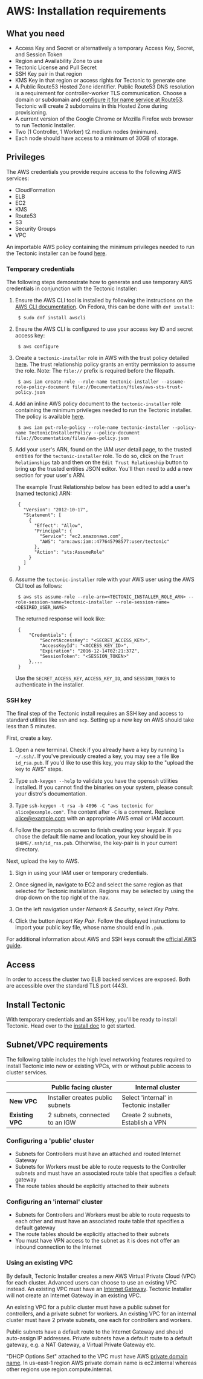 # AWS: Installation requirements

## What you need

- Access Key and Secret or alternatively a temporary Access Key, Secret, and Session Token
- Region and Availability Zone to use
- Tectonic License and Pull Secret
- SSH Key pair in that region
- KMS Key in that region or access rights for Tectonic to generate one
- A Public Route53 Hosted Zone identifier. Public Route53 DNS resolution is a requirement for controller-worker TLS communication. Choose a domain or subdomain and [configure it for name service at Route53][aws-r53-doc]. Tectonic will create 2 subdomains in this Hosted Zone during provisioning.
- A current version of the Google Chrome or Mozilla Firefox web browser to run Tectonic Installer.
- Two (1 Controller, 1 Worker) t2.medium nodes (minimum).
- Each node should have access to a minimum of 30GB of storage.

## Privileges

The AWS credentials you provide require access to the following AWS services:

- CloudFormation
- ELB
- EC2
- KMS
- Route53
- S3
- Security Groups
- VPC

An importable AWS policy containing the minimum privileges needed to run the Tectonic installer can be found [here][tectonic-installer-aws-policy].

### Temporary credentials

The following steps demonstrate how to generate and use temporary AWS credentials in conjunction with the Tectonic Installer:

1. Ensure the AWS CLI tool is installed by following the instructions on the [AWS CLI documentation][aws-cli-doc]. On Fedora, this can be done with `dnf install`:

        $ sudo dnf install awscli

2. Ensure the AWS CLI is configured to use your access key ID and secret access key:

        $ aws configure

3. Create a `tectonic-installer` role in AWS with the trust policy detailed [here][aws-trust-policy]. The trust relationship policy grants an entity permission to assume the role.
        Note: The `file://` prefix is required before the filepath.

        $ aws iam create-role --role-name tectonic-installer --assume-role-policy-document file://Documentation/files/aws-sts-trust-policy.json

4. Add an inline AWS policy document to the `tectonic-installer` role containing the minimum privileges needed to run the Tectonic installer. The policy is available [here][tectonic-installer-aws-policy].

        $ aws iam put-role-policy --role-name tectonic-installer --policy-name TectonicInstallerPolicy --policy-document file://Documentation/files/aws-policy.json

5. Add your user's ARN, found on the IAM user detail page, to the trusted entities for the `tectonic-installer` role. To do so, click on the `Trust Relationships` tab and then on the `Edit Trust Relationship` button to bring up the trusted entities JSON editor. You'll then need to add a new section for your user's ARN.

   The example Trust Relationship below has been edited to add a user's (named tectonic) ARN:

        {
          "Version": "2012-10-17",
          "Statement": [
            {
              "Effect": "Allow",
              "Principal": {
                "Service": "ec2.amazonaws.com",
                "AWS": "arn:aws:iam::477645798577:user/tectonic"
              },
              "Action": "sts:AssumeRole"
            }
          ]
        }

6. Assume the `tectonic-installer` role with your AWS user using the AWS CLI tool as follows:

        $ aws sts assume-role --role-arn=<TECTONIC_INSTALLER_ROLE_ARN> --role-session-name=tectonic-installer --role-session-name=<DESIRED_USER_NAME>

   The returned response will look like:

        {
            "Credentials": {
                "SecretAccessKey": "<SECRET_ACCESS_KEY>",
                "AccessKeyId": "<ACCESS_KEY_ID>",
                "Expiration": "2016-12-14T02:21:37Z",
                "SessionToken": "<SESSION_TOKEN>"
            },...
        }

   Use the `SECRET_ACCESS_KEY`, `ACCESS_KEY_ID`, and `SESSION_TOKEN` to authenticate in the installer.

### SSH key

The final step of the Tectonic install requires an SSH key and access to standard utilities like `ssh` and `scp`. Setting up a new key on AWS should take less than 5 minutes.

First, create a key.

1. Open a new terminal. Check if you already have a key by running `ls ~/.ssh/`. If you've previously created a key, you may see a file like `id_rsa.pub`. If you'd like to use this key, you may skip to the "upload the key to AWS" steps.

2. Type `ssh-keygen --help` to validate you have the openssh utilities installed. If you cannot find the binaries on your system, please consult your distro's documentation.

3. Type `ssh-keygen -t rsa -b 4096 -C "aws tectonic for alice@example.com"`. The content after `-C` is a comment. Replace alice@example.com with an appropriate AWS email or IAM account.

4. Follow the prompts on screen to finish creating your keypair. If you chose the default file name and location, your key should be in `$HOME/.ssh/id_rsa.pub`. Otherwise, the key-pair is in your current directory.

Next, upload the key to AWS.

1. Sign in using your IAM user or temporary credentials.

2. Once signed in, navigate to EC2 and select the same region as that selected for Tectonic installation. Regions may be selected by using the drop down on the top right of the nav.

3. On the left navigation under *Network &amp; Security*, select *Key Pairs*.

4. Click the button *Import Key Pair*. Follow the displayed instructions to import your public key file, whose name should end in `.pub`.

For additional information about AWS and SSH keys consult the [official AWS guide][aws-ssh-key-doc].

## Access

In order to access the cluster two ELB backed services are exposed. Both are accessible over the standard TLS port (443).

## Install Tectonic

With temporary credentials and an SSH key, you'll be ready to install Tectonic. Head over to the [install doc][install-aws] to get started.

## Subnet/VPC requirements

The following table includes the high level networking features required to install Tectonic into new or existing VPCs, with or without public access to cluster services.

|                  | **Public facing cluster**          | **Internal cluster**                         |
-------------------|------------------------------------|----------------------------------------------|
| **New VPC**      | Installer creates public subnets | Select 'internal' in Tectonic installer      |
| **Existing VPC** | 2 subnets, connected to an IGW | Create 2 subnets, Establish a VPN |

### Configuring a 'public' cluster

- Subnets for Controllers must have an attached and routed Internet Gateway
- Subnets for Workers must be able to route requests to the Controller subnets and must have an associated route table that specifies a default gateway
- The route tables should be explicitly attached to their subnets

### Configuring an 'internal' cluster

- Subnets for Controllers and Workers must be able to route requests to each other and must have an associated route table that specifies a default gateway
- The route tables should be explicitly attached to their subnets
- You must have VPN access to the subnet as it is does not offer an inbound connection to the Internet

### Using an existing VPC

By default, Tectonic Installer creates a new AWS Virtual Private Cloud (VPC) for each cluster. Advanced users can choose to use an existing VPC instead. An existing VPC must have an [Internet Gateway][aws-vpc-inet-gateway]. Tectonic Installer will not create an Internet Gateway in an existing VPC.

An existing VPC for a public cluster must have a public subnet for controllers, and a private subnet for workers. An existing VPC for an internal cluster must have 2 private subnets, one each for controllers and workers.

Public subnets have a default route to the Internet Gateway and should auto-assign IP addresses. Private subnets have a default route to a default gateway, e.g. a NAT Gateway, a Virtual Private Gateway etc.

"DHCP Options Set" attached to the VPC must have AWS [private domain name][aws-vpc-dns-hostnames]. In us-east-1 region AWS private domain name is ec2.internal whereas other regions use region.compute.internal. 

[aws-cli-doc]: http://docs.aws.amazon.com/cli/latest/userguide/installing.html
[aws-dependson-doc]: https://docs.aws.amazon.com/AWSCloudFormation/latest/UserGuide/aws-attribute-dependson.html
[aws-r53-doc]: https://docs.aws.amazon.com/Route53/latest/DeveloperGuide/creating-migrating.html
[aws-ssh-key-doc]: http://docs.aws.amazon.com/AWSEC2/latest/UserGuide/get-set-up-for-amazon-ec2.html
[aws-trust-policy]: ../../files/aws-sts-trust-policy.json
[aws-vpc-inet-gateway]: https://docs.aws.amazon.com/AmazonVPC/latest/UserGuide/VPC_Internet_Gateway.html
[install-aws]: index.md
[tectonic-installer-aws-policy]: ../../files/aws-policy.json
[aws-vpc-dns-hostnames]: http://docs.aws.amazon.com/AmazonVPC/latest/UserGuide/vpc-dns.html#vpc-dns-hostnames
